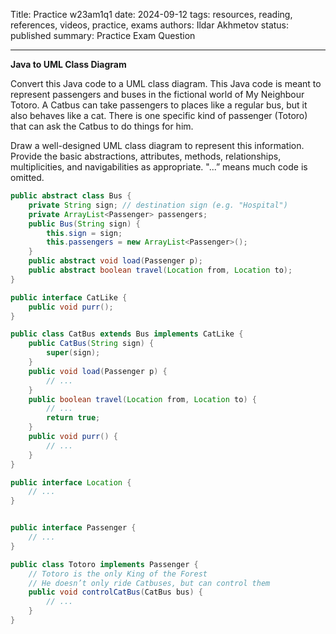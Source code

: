 Title: Practice w23am1q1
date: 2024-09-12
tags: resources, reading, references, videos, practice, exams
authors: Ildar Akhmetov
status: published
summary: Practice Exam Question

----

**Java to UML Class Diagram**

Convert this Java code to a UML class diagram. This Java code is meant to represent passengers and buses in the fictional world of My Neighbour Totoro. A Catbus can take passengers to places like a regular bus, but it also behaves like a cat. There is one specific kind of passenger (Totoro) that can ask the Catbus to do things for him.

Draw a well-designed UML class diagram to represent this information. Provide the basic abstractions, attributes, methods, relationships, multiplicities, and navigabilities as appropriate.  "...” means much code is omitted.

```java
public abstract class Bus {
    private String sign; // destination sign (e.g. "Hospital")
    private ArrayList<Passenger> passengers;
    public Bus(String sign) {
        this.sign = sign;
        this.passengers = new ArrayList<Passenger>();
    }
    public abstract void load(Passenger p);
    public abstract boolean travel(Location from, Location to);
}

public interface CatLike {
    public void purr();
}

public class CatBus extends Bus implements CatLike {
    public CatBus(String sign) {
        super(sign);
    }
    public void load(Passenger p) {
        // ...
    }
    public boolean travel(Location from, Location to) {
        // ...
        return true;
    }
    public void purr() {
        // ...
    }
}

public interface Location {
    // ...
}


public interface Passenger {
    // ...
}

public class Totoro implements Passenger {
    // Totoro is the only King of the Forest
    // He doesn’t only ride Catbuses, but can control them
    public void controlCatBus(CatBus bus) {
        // ...
    }
}
```
